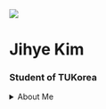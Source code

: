 <img src="https://capsule-render.vercel.app/api?&color=#0000000&&section=header&text=Jihye Kim&fontSize=60px" />
<h1> Jihye Kim </h1>
<p><h3>Student of TUKorea</h3></p>

<details>
<summary>About Me</summary>
@wisdomismysoulheaven
</summary>

<span>
  <a href="www.instagram.com/wisdomismysoulheaven">
    <img src="https://img.shields.io/badge/Instagram-ff69b4?style=plastic&logo=Instagram&logoColor=white"/>
  </a>
</span>

